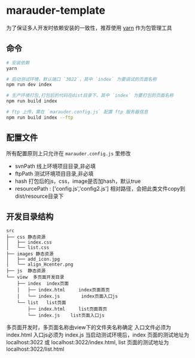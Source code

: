 # marauder-template

为了保证多人开发时依赖安装的一致性，推荐使用 [yarn](https://yarnpkg.com/zh-Hans/) 作为包管理工具

## 命令

``` bash
# 安装依赖
yarn

# 启动测试环境，默认端口 `3022`，其中 `index` 为要调试的页面名称
npm run dev index

# 生产环境打包,打包后的代码在dist目录下，其中 `index` 为要打包的页面名称
npm run build index

# ftp 上传，需在 `marauder.config.js` 配置 ftp 服务器信息
npm run build index --ftp
```

## 配置文件
所有配置原则上只允许在 `marauder.config.js` 里修改

- svnPath		线上环境项目目录,非必填
- ftpPath  	测试环境项目目录,非必填
- hash  		打包后的js，css，image是否加hash，默认true
- resourcePath : ['config.js','config2.js'] 相对路径，会把此类文件copy到dist/resource目录下


## 开发目录结构

```
src
├── css	静态资源
│   ├── index.css
│   └── list.css
├── images 静态资源
│   ├── add_icon.jpg
│   └── align_Hcenter.png
├── js	静态资源
└── view  多页面开发目录
    ├── index  index页面
    │   ├── index.html     index页面首页
    │   └── index.js  		index页面入口js
    └── list   list页面
        ├── index.html     list页面首页
        └── index.js	list页面入口js
```


多页面开发时，多页面名称由view下的文件夹名称确定
入口文件必须为 index.html
入口js必须为 index.js
当启动测试环境后，index 页面的测试地址为 localhost:3022 或 localhost:3022/index.html,
list 页面的测试地址为 localhost:3022/list.html

